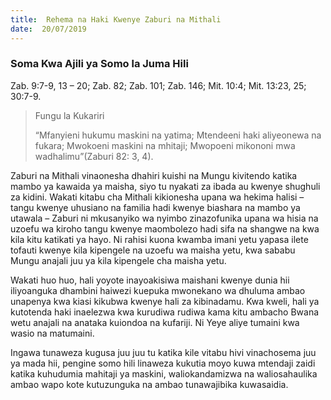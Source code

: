 ```yaml
---
title:  Rehema na Haki Kwenye Zaburi na Mithali
date:  20/07/2019
---
```


### Soma Kwa Ajili ya Somo la Juma Hili
Zab. 9:7-9, 13 – 20; Zab. 82; Zab. 101; Zab. 146; Mit. 10:4; Mit. 13:23, 25; 30:7-9.

> <p>Fungu la Kukariri</p>
> “Mfanyieni hukumu maskini na yatima; Mtendeeni haki aliyeonewa na fukara; Mwokoeni maskini na mhitaji; Mwopoeni mikononi mwa wadhalimu”(Zaburi 82: 3, 4).

Zaburi na Mithali vinaonesha dhahiri kuishi na Mungu kivitendo katika mambo ya kawaida ya maisha, siyo tu nyakati za ibada au kwenye shughuli za kidini. Wakati kitabu cha Mithali kikionesha upana wa hekima halisi – tangu kwenye uhusiano na familia hadi kwenye biashara na mambo ya utawala – Zaburi ni mkusanyiko wa nyimbo zinazofunika upana wa hisia na uzoefu wa kiroho tangu kwenye maombolezo hadi sifa na shangwe na kwa kila kitu katikati ya hayo. Ni rahisi kuona kwamba imani yetu yapasa ilete tofauti kwenye kila kipengele na uzoefu wa maisha yetu, kwa sababu Mungu anajali juu ya kila kipengele cha maisha yetu.

Wakati huo huo, hali yoyote inayoakisiwa maishani kwenye dunia hii iliyoanguka dhambini haiwezi kuepuka mwonekano wa dhuluma ambao unapenya kwa kiasi kikubwa kwenye hali za kibinadamu. Kwa kweli, hali ya kutotenda haki inaelezwa kwa kurudiwa rudiwa kama kitu ambacho Bwana wetu anajali na anataka kuiondoa na kufariji. Ni Yeye aliye tumaini kwa wasio na matumaini.

Ingawa tunaweza kugusa juu juu tu katika kile vitabu hivi vinachosema juu ya mada hii, pengine somo hili linaweza kukutia moyo kuwa mtendaji zaidi katika kuhudumia mahitaji ya maskini, waliokandamizwa na waliosahaulika ambao wapo kote kutuzunguka na ambao tunawajibika kuwasaidia.
